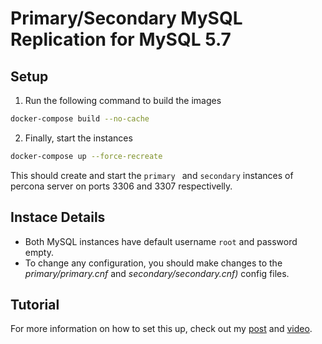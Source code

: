 # Primary/Secondary MySQL Replication for MySQL 5.7


## Setup

1. Run the following command to build the images
```bash
docker-compose build --no-cache
```

2. Finally, start the instances
```bash
docker-compose up --force-recreate
```

This should create and start the `primary ` and `secondary` instances of percona server on ports 3306 and 3307 respectivelly.

## Instace Details

- Both MySQL instances have default username `root` and password empty.
- To change any configuration, you should make changes to the *primary/primary.cnf* and *secondary/secondary.cnf)* config files.

## Tutorial

For more information on how to set this up, check out my [post](https://#) and [video](https://#).